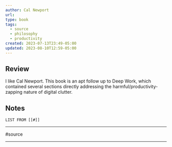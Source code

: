 ```yaml
---
author: Cal Newport
url: 
type: book
tags:
  - source
  - philosophy
  - productivity
created: 2023-07-13T23:49-05:00
updated: 2023-08-10T12:59-05:00
---
```

## Review
I like Cal Newport. This book is an apt follow up to Deep Work, which contained several sections directly addressing the harmful/productivity-zapping nature of digital clutter.

## Notes
```dataview
LIST FROM [[#]]
```

---
#source 

---
